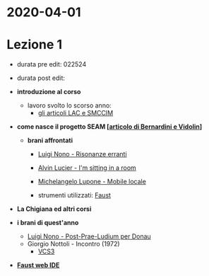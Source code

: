 # 2020-04-01
# Lezione 1

- durata pre edit: 022524
- durata post edit:

- **introduzione al corso**

  - lavoro svolto lo scorso anno:
    - [gli articoli LAC e SMCCIM](https://github.com/s-e-a-m/References/tree/master/SEAM-draft-paper)

- **come nasce il progetto SEAM [[articolo di Bernardini e Vidolin](https://github.com/s-e-a-m/References/blob/master/SustainableLiveElectroAcousticMusic_Bernardini-Vidolin_SMC05-0.8-FINAL.pdf)]**

  - **brani affrontati**
    - [Luigi Nono - Risonanze erranti](https://github.com/s-e-a-m/fc1987nlre/tree/0624523abb534fc24d6d44f0f9d78f80f6c1ed8c)
    - [Alvin Lucier - I'm sitting in a room](https://github.com/s-e-a-m/fc1969lais/tree/a6f3b78611b129c009c3d5652c0a7ccbe7582a2a)
    - [Michelangelo Lupone - Mobile locale](https://github.com/s-e-a-m/fc1991lmml/tree/88203b389af22bda77ca2c19d67c085431393e35)

    - strumenti utilizzati: [Faust](https://faustide.grame.fr)

- **La Chigiana ed altri corsi**

- **i brani di quest'anno**
  - [Luigi Nono - Post-Prae-Ludium per Donau](https://github.com/s-e-a-m/fc1987nlpppd)
  - Giorgio Nottoli - Incontro (1972)
    - [VCS3](https://github.com/s-e-a-m/faust-code/tree/461f17aad23f6400949fed3489d318f640b25538)

- **[Faust web IDE](https://faustide.grame.fr)**
